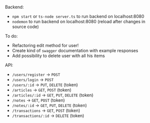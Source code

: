 Backend:
- `npm start` or `ts-node server.ts` to run backend on localhost:8080
- `nodemon` to run backend on localhost:8080 (reload after changes in source code)

To do:
- Refactoring edit method for user!
- Create kind of `swagger` documentation with example responses
- Add possibility to delete user with all his items

API:
- `/users/register` -> `POST`
- `/users/login` -> `POST`
- `/users/:id` -> `PUT`, `DELETE` (token)
- `/articles` -> `GET`, `POST` (token)
- `/articles/:id` -> `GET`, `PUT`, `DELETE` (token)
- `/notes` -> `GET`, `POST` (token)
- `/notes/:id` -> `GET`, `PUT`, `DELETE` (token)
- `/transactions` -> `GET`, `POST` (token)
- `/transactions/:id` -> `DELETE` (token)
